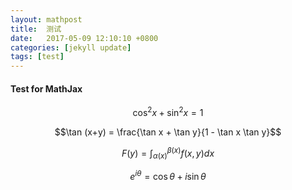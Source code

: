 ```yaml
---
layout: mathpost
title:  测试
date:   2017-05-09 12:10:10 +0800
categories: [jekyll update]
tags: [test]
---
```


#### Test for MathJax

$$ \cos^2 x + \sin^2 x = 1 $$   

$$\tan (x+y) = \frac{\tan x + \tan y}{1 - \tan x \tan y}$$

$$F(y)=\int_{\alpha(x)}^{\beta(x)}f(x,y)dx $$

$$e^{i\theta}=\cos\theta+i\sin\theta$$
